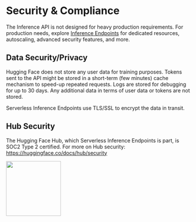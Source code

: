# Security & Compliance

The Inference API is not designed for heavy production requirements. For production needs, explore [Inference Endpoints](https://ui.endpoints.huggingface.co/) for dedicated resources, autoscaling, advanced security features, and more.

## Data Security/Privacy

Hugging Face does not store any user data for training purposes. Tokens sent to the API might be stored in a short-term (few minutes) cache mechanism to speed-up repeated requests. Logs are stored for debugging for up to 30 days. Any additional data in terms of user data or tokens are not stored. 

Serverless Inference Endpoints use TLS/SSL to encrypt the data in transit.

## Hub Security

The Hugging Face Hub, which Serverless Inference Endpoints is part, is SOC2 Type 2 certified. For more on Hub security: https://huggingface.co/docs/hub/security

<img width="150" src="https://huggingface.co/datasets/huggingface/documentation-images/resolve/main/hub/security-soc-1.jpg">